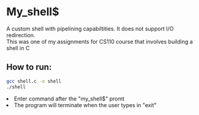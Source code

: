 # My_shell$

A custom shell with pipelining capabiltities. It does not support I/O redirection. 
<br>This was one of my assignments for CS110 course that involves building a shell in C

## How to run:
```bash
gcc shell.c -o shell
./shell
```
<li>Enter command after the "my_shell$" promt
<li>The program will terminate when the user types in "exit"
